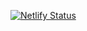 [![Netlify Status](https://api.netlify.com/api/v1/badges/a7e5b05a-70cc-4914-996f-472008991ebc/deploy-status)](https://app.netlify.com/sites/wg-quote-generator/deploys)
